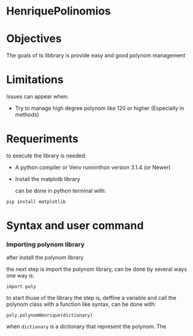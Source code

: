 # HenriquePolinomios

<h1>Objectives</h1>

The goals of ts libbrary is provide easy and good polynom management

<h1>Limitations</h1>

Issues can appear when:

- Try to manage high degree polynom like 120 or higher (Especially in methods)


<h1>Requeriments</h1>

to execute the library is needed:

- A python compiler or Venv runninthon version 3.1.4 (or Newer)

- Install the matplotb library

  can be done in python terminal with:

```
pip install matplotlib
```

<h1> Syntax and user command</h1>

<h3>Importing polynom library</h3>

after install the polynom library

the next step is import the polynom library, can be done by several ways
one way is:

```
import poly
```


to start thuse of the library the step is, 
deffine a variable and call the polynom class with a function like syntax,
can be done with:

```
poly.polynomHenrique(dictionary)
```

when ```dictionary``` is a dictionary that represent the polynom. The 


